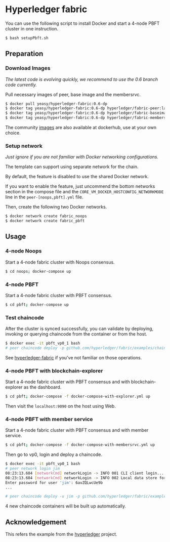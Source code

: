 # Hyperledger fabric

You can use the following script to install Docker and start a 4-node PBFT cluster in one instruction.

```sh
$ bash setupPbft.sh
```

## Preparation

### Download Images

*The latest code is evolving quickly, we recommend to use the 0.6 branch code currently.*

Pull necessary images of peer, base image and the membersrvc.

```sh
$ docker pull yeasy/hyperledger-fabric:0.6-dp
$ docker tag yeasy/hyperledger-fabric:0.6-dp hyperledger/fabric-peer:latest
$ docker tag yeasy/hyperledger-fabric:0.6-dp hyperledger/fabric-baseimage:latest
$ docker tag yeasy/hyperledger-fabric:0.6-dp hyperledger/fabric-membersrvc:latest
```

The community [images](https://hub.docker.com/r/hyperledger/) are also available at dockerhub, use at your own choice.

### Setup network

*Just ignore if you are not familiar with Docker networking configurations.*

The template can support using separate network for the chain.

By default, the feature is disabled to use the shared Docker network.

If you want to enable the feature, just uncommend the bottom networks section in the compose file and the `CORE_VM_DOCKER_HOSTCONFIG_NETWORKMODE` line in the `peer-[noops,pbft].yml` file.

Then, create the following two Docker networks.

```sh
$ docker network create fabric_noops
$ docker network create fabric_pbft
```

## Usage

### 4-node Noops

Start a 4-node fabric cluster with Noops consensus.

```sh
$ cd noops; docker-compose up
```

### 4-node PBFT

Start a 4-node fabric cluster with PBFT consensus.

```sh
$ cd pbft; docker-compose up
```

### Test chaincode

After the cluster is synced successfully, you can validate by deploying, invoking or querying chaincode from the container or from the host.

```sh
$ docker exec -it pbft_vp0_1 bash
# peer chaincode deploy -p github.com/hyperledger/fabric/examples/chaincode/go/chaincode_example02 -c '{"Function":"init", "Args": ["a","100", "b", "200"]}'
```

See [hyperledger-fabric](https://github.com/yeasy/docker-hyperledger-fabric) if you've not familiar on those operations.


### 4-node PBFT with blockchain-explorer

Start a 4-node fabric cluster with PBFT consensus and with blockchain-explorer as the dashboard.

```sh
$ cd pbft; docker-compose -f docker-compose-with-explorer.yml up
```

Then visit the `localhost:9090` on the host using Web.

### 4-node PBFT with member service

Start a 4-node fabric cluster with PBFT consensus and with member service.

```sh
$ cd pbft; docker-compose -f docker-compose-with-membersrvc.yml up
```

Then go to vp0, login and deploy a chaincode.

```sh
$ docker exec -it pbft_vp0_1 bash
# peer network login jim
08:23:13.604 [networkCmd] networkLogin -> INFO 001 CLI client login...
08:23:13.604 [networkCmd] networkLogin -> INFO 002 Local data store for client loginToken: /var/hyperledger/production/client/
Enter password for user 'jim': 6avZQLwcUe9b
...

# peer chaincode deploy -u jim -p github.com/hyperledger/fabric/examples/chaincode/go/chaincode_example02 -c '{"Function":"init", "Args": ["a","100", "b", "200"]}'
```

4 new chaincode containers will be built up automatically.

## Acknowledgement
This refers the example from the [hyperledger](https://github.com/hyperledger/fabric/tree/master/consensus/docker-compose-files) project.
